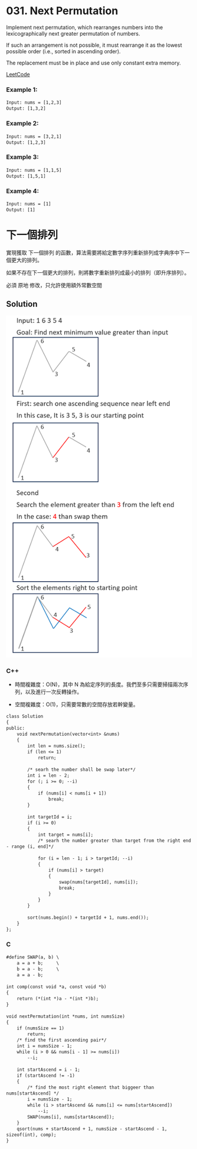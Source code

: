 # 031. Next Permutation

Implement next permutation, which rearranges numbers into the lexicographically next greater permutation of numbers.

If such an arrangement is not possible, it must rearrange it as the lowest possible order (i.e., sorted in ascending order).

The replacement must be in place and use only constant extra memory.

[LeetCode](https://leetcode.com/problems/next-permutation)  

### Example 1:
```
Input: nums = [1,2,3]
Output: [1,3,2]
```

### Example 2:
```
Input: nums = [3,2,1]
Output: [1,2,3]
```

### Example 3:
```
Input: nums = [1,1,5]
Output: [1,5,1]
```

### Example 4:
```
Input: nums = [1]
Output: [1]
```

#  下一個排列
實現獲取 下一個排列 的函數，算法需要將給定數字序列重新排列成字典序中下一個更大的排列。

如果不存在下一個更大的排列，則將數字重新排列成最小的排列（即升序排列）。

必須 原地 修改，只允許使用額外常數空間


## Solution

<img src="img/031.png" width = "600"/>

### C++

* 時間複雜度：O(N)，其中 N 為給定序列的長度。我們至多只需要掃描兩次序列，以及進行一次反轉操作。

* 空間複雜度：O(1)，只需要常數的空間存放若幹變量。

```
class Solution
{
public:
    void nextPermutation(vector<int> &nums)
    {
        int len = nums.size();
        if (len <= 1)
            return;

        /* searh the number shall be swap later*/
        int i = len - 2;
        for (; i >= 0; --i)
        {
            if (nums[i] < nums[i + 1])
                break;
        }

        int targetId = i;
        if (i >= 0)
        {
            int target = nums[i];
            /* searh the number greater than target from the right end - range (i, end]*/

            for (i = len - 1; i > targetId; --i)
            {
                if (nums[i] > target)
                {
                    swap(nums[targetId], nums[i]);
                    break;
                }
            }
        }
        
        sort(nums.begin() + targetId + 1, nums.end());
    }
};
```

### C



```
#define SWAP(a, b) \
    a = a + b;     \
    b = a - b;     \
    a = a - b;

int comp(const void *a, const void *b)
{
    return (*(int *)a - *(int *)b);
}

void nextPermutation(int *nums, int numsSize)
{
    if (numsSize == 1)
        return;
    /* find the first ascending pair*/
    int i = numsSize - 1;
    while (i > 0 && nums[i - 1] >= nums[i])
        --i;

    int startAscend = i - 1;
    if (startAscend != -1)
    {
        /* find the most right element that biggeer than nums[startAscend] */
        i = numsSize - 1;
        while (i > startAscend && nums[i] <= nums[startAscend])
            --i;
        SWAP(nums[i], nums[startAscend]);
    }
    qsort(nums + startAscend + 1, numsSize - startAscend - 1, sizeof(int), comp);
}
```
